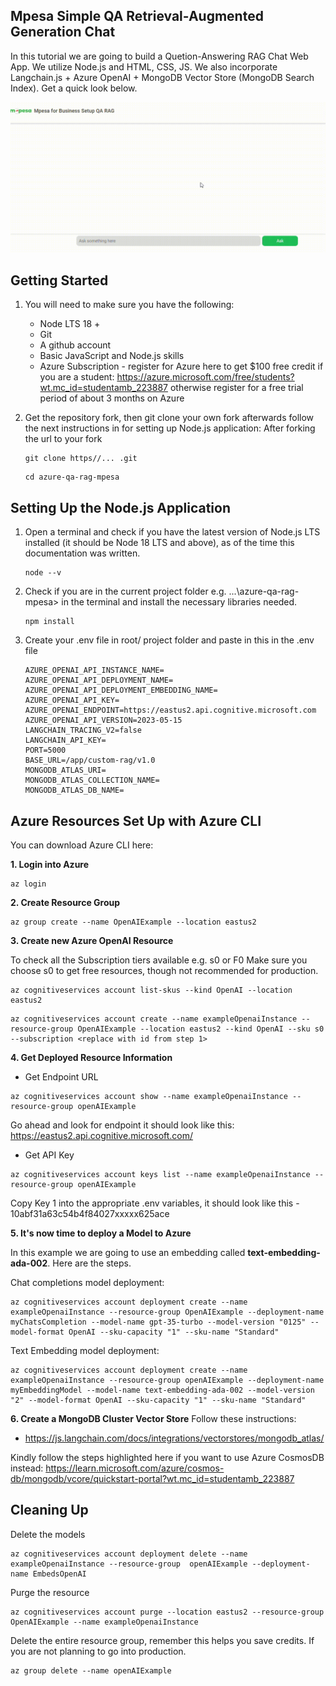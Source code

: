 ## Mpesa Simple QA Retrieval-Augmented Generation Chat
In this tutorial we are going to build a Quetion-Answering RAG Chat Web App. We utilize Node.js and HTML, CSS, JS. We also incorporate Langchain.js + Azure OpenAI + MongoDB Vector Store (MongoDB Search Index). Get a quick look below.

<img src="./public/assets/demo.gif" alt="mpesa QA rag git image" />

## Getting Started
1. You will need to make sure you have the following:

    * Node LTS 18 +
    * Git
    * A github account
    * Basic JavaScript and Node.js skills
    * Azure Subscription - register for Azure here to get $100 free credit if you are a student: https://azure.microsoft.com/free/students?wt.mc_id=studentamb_223887 otherwise register for a free trial period of about 3 months on Azure

2. Get the repository fork, then git clone your own fork afterwards follow the next instructions in for setting up Node.js application:
    After forking the url to your fork
    ```
    git clone https//... .git
    ```
    
    ```
    cd azure-qa-rag-mpesa
    ```

## Setting Up the Node.js Application
1. Open a terminal and check if you have the latest version of Node.js LTS installed (it should be Node 18 LTS and above), as of the time this documentation was written.

    ```
    node --v
    ```

2. Check if you are in the current project folder e.g.  ...\azure-qa-rag-mpesa> in the terminal and install the necessary libraries needed.

    ```
    npm install
    ```

3. Create your .env file in root/ project folder and paste in this in the .env file
    ```
    AZURE_OPENAI_API_INSTANCE_NAME=
    AZURE_OPENAI_API_DEPLOYMENT_NAME=
    AZURE_OPENAI_API_DEPLOYMENT_EMBEDDING_NAME=
    AZURE_OPENAI_API_KEY=
    AZURE_OPENAI_ENDPOINT=https://eastus2.api.cognitive.microsoft.com
    AZURE_OPENAI_API_VERSION=2023-05-15
    LANGCHAIN_TRACING_V2=false
    LANGCHAIN_API_KEY=
    PORT=5000
    BASE_URL=/app/custom-rag/v1.0
    MONGODB_ATLAS_URI=
    MONGODB_ATLAS_COLLECTION_NAME=
    MONGODB_ATLAS_DB_NAME=
    ```
## Azure Resources Set Up with Azure CLI
You can download Azure CLI here: 

<b>1. Login into Azure</b>
```
az login
```

<b>2. Create Resource Group</b>
```
az group create --name OpenAIExample --location eastus2
```

<b>3. Create new Azure OpenAI Resource</b>

To check all the Subscription tiers available e.g. s0 or F0
Make sure you choose s0 to get free resources, though not recommended for production.
```
az cognitiveservices account list-skus --kind OpenAI --location eastus2
```

```
az cognitiveservices account create --name exampleOpenaiInstance --resource-group OpenAIExample --location eastus2 --kind OpenAI --sku s0 --subscription <replace with id from step 1>
```

<b>4. Get Deployed Resource Information</b>
* Get Endpoint URL
```
az cognitiveservices account show --name exampleOpenaiInstance --resource-group openAIExample
```
Go ahead and look for endpoint it should look like this: https://eastus2.api.cognitive.microsoft.com/
* Get API Key
```
az cognitiveservices account keys list --name exampleOpenaiInstance --resource-group openAIExample
```
Copy Key 1 into the appropriate .env variables, it should look like this - 10abf31a63c54b4f84027xxxxx625ace

<b>5. It's now time to deploy a Model to Azure</b>

In this example we are going to use an embedding called <b>text-embedding-ada-002</b>. Here are the steps.

Chat completions model deployment:

```
az cognitiveservices account deployment create --name exampleOpenaiInstance --resource-group OpenAIExample --deployment-name myChatsCompletion --model-name gpt-35-turbo --model-version "0125" --model-format OpenAI --sku-capacity "1" --sku-name "Standard"
```

Text Embedding model deployment:

```
az cognitiveservices account deployment create --name exampleOpenaiInstance --resource-group openAIExample --deployment-name myEmbeddingModel --model-name text-embedding-ada-002 --model-version "2" --model-format OpenAI --sku-capacity "1" --sku-name "Standard"
```

<b>6. Create a MongoDB Cluster Vector Store</b>
Follow these instructions:

* https://js.langchain.com/docs/integrations/vectorstores/mongodb_atlas/

Kindly follow the steps highlighted here if you want to use Azure CosmosDB instead: https://learn.microsoft.com/azure/cosmos-db/mongodb/vcore/quickstart-portal?wt.mc_id=studentamb_223887 


## Cleaning Up
Delete the models

```
az cognitiveservices account deployment delete --name exampleOpenaiInstance --resource-group  openAIExample --deployment-name EmbedsOpenAI
```

Purge the resource
```
az cognitiveservices account purge --location eastus2 --resource-group OpenAIExample --name exampleOpenaiInstance

```

Delete the entire resource group, remember this helps you save credits. If you are not planning to go into production.

```
az group delete --name openAIExample
```